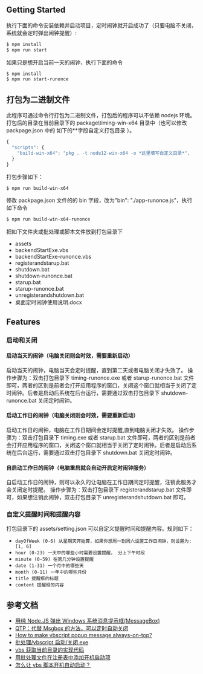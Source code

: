 ## Getting Started

执行下面的命令安装依赖并启动项目，定时闹钟就开启成功了（只要电脑不关闭，系统就会定时弹出闹钟提醒）:

```bash
$ npm install
$ npm run start
```

如果只是想开启当前一天的闹钟，执行下面的命令

```bash
$ npm install
$ npm run start-runonce
```

## 打包为二进制文件

此程序可通过命令行打包为二进制文件，打包后的程序可以不依赖 nodejs 环境。打包后的目录在当前目录下的 package\timing-win-x64 目录中（也可以修改 packpage.json 中的 如下的\*\*字段自定义打包目录 ）。

```js
{
  "scripts": {
    "build-win-x64": "pkg . -t node12-win-x64 -o *这里填写自定义目录*",
  }
}
```

打包步骤如下：

```bash
$ npm run build-win-x64
```

修改 packpage.json 文件的的 bin 字段，改为"bin": "./app-runonce.js"，执行如下命令

```bash
$ npm run build-win-x64-runonce
```

把如下文件夹或批处理或脚本文件放到打包目录下

- assets
- backendStartExe.vbs
- backendStartExe-runonce.vbs
- registerandstarup.bat
- shutdown.bat
- shutdown-runonce.bat
- starup.bat
- starup-runonce.bat
- unregisterandshutdown.bat
- 桌面定时闹钟使用说明.docx

## Features

### 启动和关闭

#### 启动当天的闹钟（电脑关闭则会时效，需要重新启动）

启动当天的闹钟，电脑当天会定时提醒，直到第二天或者电脑关闭才失效了。
操作步骤为：双击打包目录下 timing-runonce.exe 或者 starup-runonce.bat 文件即可，两者的区别是前者会打开应用程序的窗口，关闭这个窗口就相当于关闭了定时闹钟。后者是启动后系统在后台运行，需要通过双击打包目录下 shutdown-runonce.bat 关闭定时闹钟。

#### 启动工作日的闹钟（电脑关闭则会时效，需要重新启动）

启动工作日的闹钟，电脑在工作日期间会定时提醒,直到电脑关闭才失效。
操作步骤为：双击打包目录下 timing.exe 或者 starup.bat 文件即可，两者的区别是前者会打开应用程序的窗口，关闭这个窗口就相当于关闭了定时闹钟。后者是启动后系统在后台运行，需要通过双击打包目录下 shutdown.bat 关闭定时闹钟。

#### 自启动工作日的闹钟（电脑重启就会自动开启定时闹钟服务）

自启动工作日的闹钟，则可以永久的让电脑在工作日期间定时提醒，注销此服务才会关闭定时提醒。
操作步骤为：双击打包目录下 registerandstarup.bat 文件即可，如果想注销此闹钟，双击打包目录下 unregisterandshutdown.bat 即可。

### 自定义提醒时间和提醒内容

打包目录下的 assets/setting.json 可以自定义提醒时间和提醒内容。规则如下：

- `dayOfWeek (0-6) 从星期天开始算，如果你想周一到周六设置工作日闹钟，则设置为: [1, 6]`
- `hour (0-23) 一天中的哪些小时需要设置提醒， 分上下午时段`
- `minute (0-59) 在第几分钟设置提醒`
- `date (1-31) 一个月中的哪些天`
- `month (0-11) 一年中的哪些月份`
- `title 提醒框的标题`
- `content 提醒框的内容`

## 参考文档

- [用纯 Node.JS 弹出 Windows 系统消息提示框(MessageBox)](http://ourjs.com/detail/5919152cf123900614961691)
- [QTP：代替 Msgbox 的方法，可以定时自动关闭](https://blog.csdn.net/jim0739/article/details/44066957)
- [How to make vbscript popup message always-on-top?](https://stackoverflow.com/questions/30515121/how-to-make-vbscript-popup-message-always-on-top)
- [批处理/vbscript 启动/关闭 exe](https://blog.csdn.net/woshiyuanlei/article/details/49762487)
- [vbs 获取当前目录的实现代码](https://www.jb51.net/article/41089.htm)
- [用批处理文件在注册表中添加开机启动项](https://blog.51cto.com/2533787/1332849)
- [怎么让 vbs 脚本开机自动启动？](https://www.zhihu.com/question/35677509)
